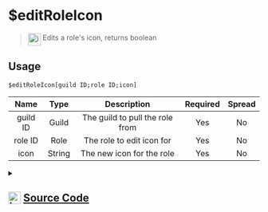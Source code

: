 # $editRoleIcon
> <img align="top" src="https://upload.wikimedia.org/wikipedia/commons/thumb/e/e4/Infobox_info_icon.svg/160px-Infobox_info_icon.svg.png?20150409153300" alt="image" width="25" height="auto"> Edits a role's icon, returns boolean
## Usage
```
$editRoleIcon[guild ID;role ID;icon]
```
| Name | Type | Description | Required | Spread
| :---: | :---: | :---: | :---: | :---: |
guild ID | Guild | The guild to pull the role from | Yes | No
role ID | Role | The role to edit icon for | Yes | No
icon | String | The new icon for the role | Yes | No
<details>
<summary>
    
## <img align="top" src="https://cdn4.iconfinder.com/data/icons/iconsimple-logotypes/512/github-512.png" alt="image" width="25" height="auto">  [Source Code](https://github.com/tryforge/ForgeScript-V2/blob/main/src/native/editRoleIcon.ts)
    
</summary>
    
```ts
import { noop } from "lodash"
import { ArgType, NativeFunction, Return } from "../structures"

export default new NativeFunction({
    name: "$editRoleIcon",
    version: "1.0.7",
    description: "Edits a role's icon, returns boolean",
    unwrap: true,
    brackets: true,
    args: [
        {
            name: "guild ID",
            description: "The guild to pull the role from",
            rest: false,
            required: true,
            type: ArgType.Guild,
        },
        {
            name: "role ID",
            pointer: 0,
            type: ArgType.Role,
            description: "The role to edit icon for",
            rest: false,
            required: true,
        },
        {
            name: "icon",
            description: "The new icon for the role",
            rest: false,
            type: ArgType.String,
            required: true,
        },
    ],
    async execute(ctx, [, role, url]) {
        return Return.success(!!(await role.setIcon(url).catch(noop)))
    },
})

```
    
</details>